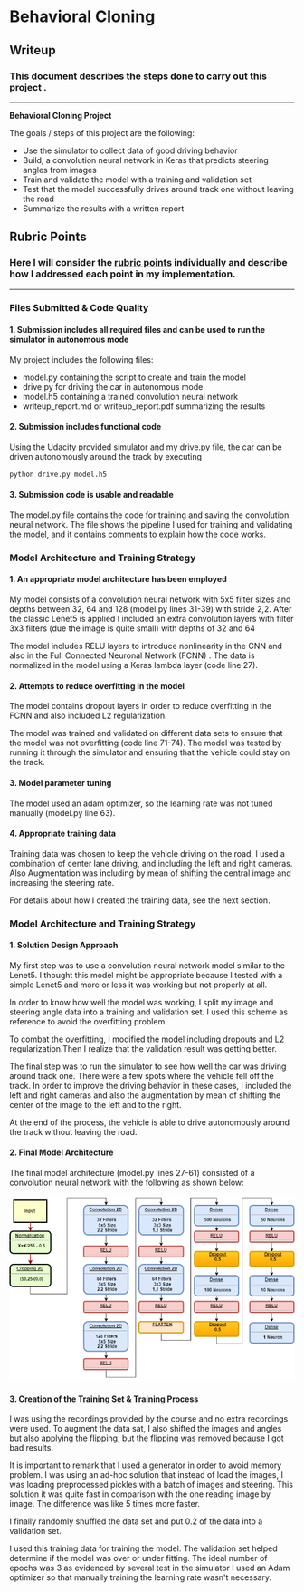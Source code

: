 # **Behavioral Cloning** 

## Writeup 

### This document describes the steps done to carry out this project .

---

**Behavioral Cloning Project**

The goals / steps of this project are the following:
* Use the simulator to collect data of good driving behavior
* Build, a convolution neural network in Keras that predicts steering angles from images
* Train and validate the model with a training and validation set
* Test that the model successfully drives around track one without leaving the road
* Summarize the results with a written report


[//]: # (Image References)

[image1]: ./images/CNN_Diagram.png "Model Visualization"
[image2]: ./examples/placeholder.png "Grayscaling"
[image3]: ./examples/placeholder_small.png "Recovery Image"
[image4]: ./examples/placeholder_small.png "Recovery Image"
[image5]: ./examples/placeholder_small.png "Recovery Image"
[image6]: ./examples/placeholder_small.png "Normal Image"
[image7]: ./examples/placeholder_small.png "Flipped Image"

## Rubric Points
### Here I will consider the [rubric points](https://review.udacity.com/#!/rubrics/432/view) individually and describe how I addressed each point in my implementation.  

---
### Files Submitted & Code Quality

#### 1. Submission includes all required files and can be used to run the simulator in autonomous mode

My project includes the following files:
* model.py containing the script to create and train the model
* drive.py for driving the car in autonomous mode
* model.h5 containing a trained convolution neural network 
* writeup_report.md or writeup_report.pdf summarizing the results

#### 2. Submission includes functional code
Using the Udacity provided simulator and my drive.py file, the car can be driven autonomously around the track by executing 
```sh
python drive.py model.h5
```

#### 3. Submission code is usable and readable

The model.py file contains the code for training and saving the convolution neural network. The file shows the pipeline I used for training and validating the model, and it contains comments to explain how the code works.

### Model Architecture and Training Strategy

#### 1. An appropriate model architecture has been employed

My model consists of a convolution neural network with 5x5 filter sizes and depths between 32, 64 and 128 (model.py lines 31-39)  with stride 2,2. After the classic Lenet5 is applied I included an extra convolution layers with filter 3x3 filters (due the image is quite small) with depths of 32 and 64

The model includes RELU layers to introduce nonlinearity in the CNN and also in the Full Connected Neuronal Network (FCNN) . The data is normalized in the model using a Keras lambda layer (code line 27). 

#### 2. Attempts to reduce overfitting in the model

The model contains dropout layers in order to reduce overfitting in the FCNN and also included L2 regularization. 

The model was trained and validated on different data sets to ensure that the model was not overfitting (code line 71-74). The model was tested by running it through the simulator and ensuring that the vehicle could stay on the track.

#### 3. Model parameter tuning

The model used an adam optimizer, so the learning rate was not tuned manually (model.py line 63).

#### 4. Appropriate training data

Training data was chosen to keep the vehicle driving on the road. I used a combination of center lane driving, and including the left and right cameras. Also Augmentation was including by mean of shifting the central image and increasing the steering rate.

For details about how I created the training data, see the next section. 

### Model Architecture and Training Strategy

#### 1. Solution Design Approach

My first step was to use a convolution neural network model similar to the Lenet5.  I thought this model might be appropriate because I tested with a simple Lenet5 and more or less it was working but not properly at all.

In order to know how well the model was working, I split my image and steering angle data into a training and validation set. I used this scheme as reference to avoid the overfitting problem.

To combat the overfitting, I modified the model including dropouts and L2 regularization.Then I realize that the validation result was getting better.

The final step was to run the simulator to see how well the car was driving around track one. There were a few spots where the vehicle fell off the track. In order to improve the driving behavior in these cases, I included the left and right cameras and also the augmentation by mean of shifting the center of the image to the left and to the right.

At the end of the process, the vehicle is able to drive autonomously around the track without leaving the road.

#### 2. Final Model Architecture

The final model architecture (model.py lines 27-61) consisted of a convolution neural network with the following as shown below: 

![alt text][image1]

#### 3. Creation of the Training Set & Training Process

I was using the recordings provided by the course and no extra recordings were used.  To augment the data sat, I also shifted the images and angles but also applying the flipping, but the flipping was removed because I got bad results.

It is important to remark that I used a generator in order to avoid memory problem. I was using an ad-hoc solution that instead of load the images, I was loading preprocessed pickles with a batch of images and steering. This solution it was quite fast in comparison with the one reading image by image. The difference was like 5 times more faster. 

I finally randomly shuffled the data set and put 0.2 of the data into a validation set. 

I used this training data for training the model. The validation set helped determine if the model was over or under fitting. The ideal number of epochs was 3 as evidenced by several test in the simulator I used an Adam optimizer so that manually training the learning rate wasn't necessary.
